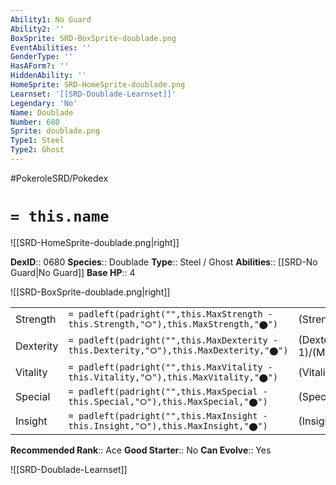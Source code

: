 ```yaml
---
Ability1: No Guard
Ability2: ''
BoxSprite: SRD-BoxSprite-doublade.png
EventAbilities: ''
GenderType: ''
HasAForm?: ''
HiddenAbility: ''
HomeSprite: SRD-HomeSprite-doublade.png
Learnset: '[[SRD-Doublade-Learnset]]'
Legendary: 'No'
Name: Doublade
Number: 680
Sprite: doublade.png
Type1: Steel
Type2: Ghost
---
```


#PokeroleSRD/Pokedex

# `= this.name`

![[SRD-HomeSprite-doublade.png|right]]

**DexID**:: 0680
**Species**:: Doublade
**Type**:: Steel / Ghost
**Abilities**:: [[SRD-No Guard|No Guard]]
**Base HP**:: 4

![[SRD-BoxSprite-doublade.png|right]]

|           |                                                                                        |                                          |
| --------- | -------------------------------------------------------------------------------------- | ---------------------------------------- |
| Strength  | `= padleft(padright("",this.MaxStrength - this.Strength,"⭘"),this.MaxStrength,"⬤")`    | (Strength::3)/(MaxStrength::6)   |
| Dexterity | `= padleft(padright("",this.MaxDexterity - this.Dexterity,"⭘"),this.MaxDexterity,"⬤")` | (Dexterity:: 1)/(MaxDexterity::3) |
| Vitality  | `= padleft(padright("",this.MaxVitality - this.Vitality,"⭘"),this.MaxVitality,"⬤")`    | (Vitality::4)/(MaxVitality::8)   |
| Special   | `= padleft(padright("",this.MaxSpecial - this.Special,"⭘"),this.MaxSpecial,"⬤")`       | (Special::2)/(MaxSpecial::4)     |
| Insight   | `= padleft(padright("",this.MaxInsight - this.Insight,"⭘"),this.MaxInsight,"⬤")`       | (Insight::2)/(MaxInsight::4)     |

**Recommended Rank**:: Ace
**Good Starter**:: No
**Can Evolve**:: Yes

![[SRD-Doublade-Learnset]]